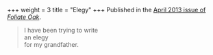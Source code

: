 +++
weight = 3
title = "Elegy"
+++
Published in the [April 2013 issue of *Foliate Oak*](http://eastjasminereview.com/issues/issues/volume-1-issue-3/).

> I have been trying to write  
> an elegy  
> for my grandfather.